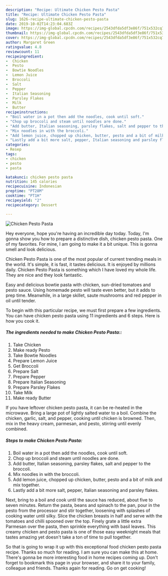```yaml
---
description: "Recipe: Ultimate Chicken Pesto Pasta"
title: "Recipe: Ultimate Chicken Pesto Pasta"
slug: 1626-recipe-ultimate-chicken-pesto-pasta
date: 2019-10-02T14:23:04.683Z
image: https://img-global.cpcdn.com/recipes/2543dfda5df3e86f/751x532cq70/chicken-pesto-pasta-recipe-main-photo.jpg
thumbnail: https://img-global.cpcdn.com/recipes/2543dfda5df3e86f/751x532cq70/chicken-pesto-pasta-recipe-main-photo.jpg
cover: https://img-global.cpcdn.com/recipes/2543dfda5df3e86f/751x532cq70/chicken-pesto-pasta-recipe-main-photo.jpg
author: Margaret Green
ratingvalue: 4.8
reviewcount: 11
recipeingredient:
-  Chicken
-  Pesto
-  Bowtie Noodles
-  Lemon Juice
-  Broccoli
-  Salt
-  Pepper
-  Italian Seasoning
-  Parsley Flakes
-  Milk
-  Butter
recipeinstructions:
- "Boil water in a pot then add the noodles, cook until soft."
- "Chop up broccoli and steam until noodles are done."
- "Add butter, Italian seasoning, parsley flakes, salt and pepper to the broccoli."
- "Mix noodles in with the broccoli."
- "Add lemon juice, chopped up chicken, butter, pesto and a bit of milk and mix together."
- "Lastly add a bit more salt, pepper, Italian seasoning and parsley flakes."
categories:
- Resep
tags:
- chicken
- pesto
- pasta

katakunci: chicken pesto pasta
nutrition: 145 calories
recipecuisine: Indonesian
preptime: "PT28M"
cooktime: "PT1H"
recipeyield: "2"
recipecategory: Dessert

---
```



![Chicken Pesto Pasta](https://img-global.cpcdn.com/recipes/2543dfda5df3e86f/751x532cq70/chicken-pesto-pasta-recipe-main-photo.jpg)

Hey everyone, hope you're having an incredible day today. Today, I'm gonna show you how to prepare a distinctive dish, chicken pesto pasta. One of my favorites. For mine, I am going to make it a bit unique. This is gonna smell and look delicious.

Chicken Pesto Pasta is one of the most popular of current trending meals in the world. It's simple, it is fast, it tastes delicious. It is enjoyed by millions daily. Chicken Pesto Pasta is something which I have loved my whole life. They are nice and they look fantastic.

Easy and delicious bowtie pasta with chicken, sun-dried tomatoes and pesto sauce. Using homemade pesto will taste even better, but it adds to prep time. Meanwhile, in a large skillet, saute mushrooms and red pepper in oil until tender.


To begin with this particular recipe, we must first prepare a few ingredients. You can have chicken pesto pasta using 11 ingredients and 6 steps. Here is how you cook it.

##### The ingredients needed to make Chicken Pesto Pasta::

1. Take  Chicken
1. Make ready  Pesto
1. Take  Bowtie Noodles
1. Prepare  Lemon Juice
1. Get  Broccoli
1. Prepare  Salt
1. Prepare  Pepper
1. Prepare  Italian Seasoning
1. Prepare  Parsley Flakes
1. Take  Milk
1. Make ready  Butter


If you have leftover chicken pesto pasta, it can be re-heated in the microwave. Bring a large pot of lightly salted water to a boil. Combine the chicken, garlic, salt, and pepper, cooking until chicken is browned. Then, mix in the heavy cream, parmesan, and pesto, stirring until evenly combined. 

##### Steps to make Chicken Pesto Pasta:

1. Boil water in a pot then add the noodles, cook until soft.
1. Chop up broccoli and steam until noodles are done.
1. Add butter, Italian seasoning, parsley flakes, salt and pepper to the broccoli.
1. Mix noodles in with the broccoli.
1. Add lemon juice, chopped up chicken, butter, pesto and a bit of milk and mix together.
1. Lastly add a bit more salt, pepper, Italian seasoning and parsley flakes.


Next, bring to a boil and cook until the sauce has reduced, about five to seven minutes. Return the pasta, beans and spinach to the pan, pour in the pesto from the processor and stir together, loosening with splashes of cooking water until silky. Slice the chicken breasts in half and serve with the tomatoes and chilli spooned over the top. Finely grate a little extra Parmesan over the pasta, then sprinkle everything with basil leaves. This creamy chicken and pesto pasta is one of those easy weeknight meals that tastes amazing yet doesn&#39;t take a ton of time to pull together. 

So that is going to wrap it up with this exceptional food chicken pesto pasta recipe. Thanks so much for reading. I am sure you can make this at home. There's gonna be more interesting food in home recipes coming up. Don't forget to bookmark this page in your browser, and share it to your family, colleague and friends. Thanks again for reading. Go on get cooking!
